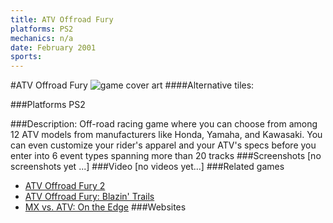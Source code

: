 ```yaml
---
title: ATV Offroad Fury
platforms: PS2
mechanics: n/a
date: February 2001
sports: 
---
```

#ATV Offroad Fury
![game cover art](//images.igdb.com/igdb/image/upload/t_cover_big/sdoejdddzw7upgubno5r.jpg "Logo Title Text 1")
####Alternative tiles:

###Platforms
PS2

###Description:
Off-road racing game where you can choose from among 12 ATV models from manufacturers like Honda, Yamaha, and Kawasaki. You can even customize your rider's apparel and your ATV's specs before you enter into 6 event types spanning more than 20 tracks
###Screenshots
[no screenshots yet ...]
###Video
[no videos yet...]
###Related games
* [ATV Offroad Fury 2](/games/atv-offroad-fury-2-8270/)
* [ATV Offroad Fury: Blazin' Trails](/games/atv-offroad-fury-blazin-trails-8272/)
* [MX vs. ATV: On the Edge](/games/mx-vs-atv-on-the-edge-18267/)
###Websites

